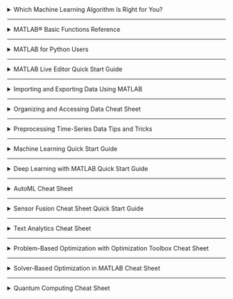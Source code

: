 <details>
  <summary>Which Machine Learning Algorithm Is Right for You?</summary><br>

<table>
  <thead>
    <tr>
      <th>Algorithm</th>
      <th>Dataset Size</th>
      <th>Training Speed</th>
      <th>Interpretability</th>
      <th>Tuning</th>
      <th>Comments</th>
    </tr>
  </thead>
  <tbody>
    <tr>
      <td>Linear Models</td>
      <td>Small</td>
      <td>Very Fast</td>
      <td>Easy</td>
      <td>Minimal</td>
      <td>Widely used basic algorithm. Linear SVM handles high-dimensional data well.</td>
    </tr>
    <tr>
      <td>Decision Trees</td>
      <td>Small</td>
      <td>Very Fast</td>
      <td>Easy</td>
      <td>Some</td>
      <td>Good generalist algorithm, but check for overfitting.</td>
    </tr>
    <tr>
      <td>(Nonlinear) Support Vector Machine</td>
      <td>Medium-sized</td>
      <td>Moderately Slow</td>
      <td>Difficult</td>
      <td>Some</td>
      <td>Good accuracy.</td>
    </tr>
    <tr>
      <td>Nearest Neighbor</td>
      <td>Medium-sized</td>
      <td>Moderately Fast</td>
      <td>Moderately Easy</td>
      <td>Minimal</td>
      <td>Lower accuracy, but easy to use and interpret.</td>
    </tr>
    <tr>
      <td>Naïve Bayes</td>
      <td>Medium-sized</td>
      <td>Very Fast</td>
      <td>Moderately Easy</td>
      <td>Some</td>
      <td>Widely used for text analytics (e.g., spam filtering); kernel Bayes will run slower.</td>
    </tr>
    <tr>
      <td>Ensembles</td>
      <td>Large</td>
      <td>Moderately Fast</td>
      <td>Difficult</td>
      <td>Some</td>
      <td>Higher accuracy with a tradeoff of lower interpretability.</td>
    </tr>
    <tr>
      <td>Neural Network (Shallow)</td>
      <td>Medium-sized</td>
      <td>Moderately Fast</td>
      <td>Moderately Easy</td>
      <td>Some</td>
      <td>Still used for signal classification, compression, and forecasting.</td>
    </tr>
    <tr>
      <td>Deep Nets</td>
      <td>Large</td>
      <td>Very Slow</td>
      <td>Difficult</td>
      <td>A Lot</td>
      <td>A standard algorithm for image, video, signals, and text.</td>
    </tr>
  </tbody>
</table>
</details>

---

<details>
    <summary>MATLAB® Basic Functions Reference</summary><br>
<details>
  <summary>MATLAB Environment</summary><br>
  <table border="1" cellpadding="5" cellspacing="0">
    <thead>
      <tr>
        <th>Command</th>
        <th>Description</th>
      </tr>
    </thead>
    <tbody>
      <tr>
        <td>clc</td>
        <td>Clear command window</td>
      </tr>
      <tr>
        <td>help fun</td>
        <td>Display in-line help for a function</td>
      </tr>
      <tr>
        <td>doc fun</td>
        <td>Open documentation for a function</td>
      </tr>
      <tr>
        <td>load("filename","vars")</td>
        <td>Load variables from a .mat file</td>
      </tr>
      <tr>
        <td>uiimport("filename")</td>
        <td>Open interactive import tool</td>
      </tr>
      <tr>
        <td>save("filename","vars")</td>
        <td>Save variables to file</td>
      </tr>
      <tr>
        <td>clear item</td>
        <td>Remove items from workspace</td>
      </tr>
      <tr>
        <td>examplescript</td>
        <td>Run the script file named "examplescript"</td>
      </tr>
      <tr>
        <td>format style</td>
        <td>Set output display format</td>
      </tr>
      <tr>
        <td>ver</td>
        <td>Get list of installed toolboxes</td>
      </tr>
      <tr>
        <td>tic, toc</td>
        <td>Start and stop timer</td>
      </tr>
      <tr>
        <td>Ctrl+C</td>
        <td>Abort the current calculation</td>
      </tr>
    </tbody>
  </table>
</details>

---

<details>
  <summary>Operators and Special Characters</summary><br>
  <table border="1" cellpadding="5" cellspacing="0">
    <thead>
      <tr>
        <th>Operator/Symbol</th>
        <th>Description</th>
      </tr>
    </thead>
    <tbody>
      <tr>
        <td>+, -, *, /</td>
        <td>Matrix math operations</td>
      </tr>
      <tr>
        <td>.*, ./</td>
        <td>Array multiplication and division (element-wise)</td>
      </tr>
      <tr>
        <td>^, .^</td>
        <td>Matrix and array power</td>
      </tr>
      <tr>
        <td>\</td>
        <td>Left division or linear optimization</td>
      </tr>
      <tr>
        <td>.' , '</td>
        <td>Normal and complex conjugate transpose</td>
      </tr>
      <tr>
        <td>==, ~=, &lt;, &gt;, &lt;=, &gt;=</td>
        <td>Relational operators</td>
      </tr>
      <tr>
        <td>&& , || , ~ , xor</td>
        <td>Logical operations (AND, OR, NOT, XOR)</td>
      </tr>
      <tr>
        <td>;</td>
        <td>Suppress output display</td>
      </tr>
      <tr>
        <td>...</td>
        <td>Connect lines (with break)</td>
      </tr>
      <tr>
        <td>%</td>
        <td>Description or comment</td>
      </tr>
      <tr>
        <td>'Hello'</td>
        <td>Definition of a character vector</td>
      </tr>
      <tr>
        <td>"This is a string"</td>
        <td>Definition of a string</td>
      </tr>
      <tr>
        <td>str1 + str2</td>
        <td>Append strings</td>
      </tr>
    </tbody>
  </table>
</details>

---

<details>
  <summary>Defining and Changing Array Variables</summary><br>
  <table border="1" cellpadding="5" cellspacing="0">
    <thead>
      <tr>
        <th>Command/Expression</th>
        <th>Description</th>
      </tr>
    </thead>
    <tbody>
      <tr>
        <td>a = 5</td>
        <td>Define variable a with value 5</td>
      </tr>
      <tr>
        <td>A = [1 2 3; 4 5 6]</td>
        <td>Define A as a 2x3 matrix (rows separated by ";")</td>
      </tr>
      <tr>
        <td>[A, B]</td>
        <td>Concatenate arrays horizontally</td>
      </tr>
      <tr>
        <td>[A; B]</td>
        <td>Concatenate arrays vertically</td>
      </tr>
      <tr>
        <td>x(4) = 7</td>
        <td>Change the 4th element of x to 7</td>
      </tr>
      <tr>
        <td>A(1,3) = 5</td>
        <td>Change A(1,3) to 5</td>
      </tr>
      <tr>
        <td>x(5:10)</td>
        <td>Get the 5th to 10th elements of x</td>
      </tr>
      <tr>
        <td>x(1:2:end)</td>
        <td>Get every 2nd element of x (from 1st to last)</td>
      </tr>
      <tr>
        <td>x(x &gt; 6)</td>
        <td>List elements greater than 6</td>
      </tr>
      <tr>
        <td>x(x == 10) = 1</td>
        <td>Change elements using a condition</td>
      </tr>
      <tr>
        <td>A(4,:)</td>
        <td>Get the 4th row of A</td>
      </tr>
      <tr>
        <td>A(:,3)</td>
        <td>Get the 3rd column of A</td>
      </tr>
    </tbody>
  </table>
</details>

---

<details>
  <summary>Special Variables and Constants</summary><br>
  <table border="1" cellpadding="5" cellspacing="0">
    <thead>
      <tr>
        <th>Variable/Constant</th>
        <th>Description</th>
      </tr>
    </thead>
    <tbody>
      <tr>
        <td>ans</td>
        <td>Most recent answer</td>
      </tr>
      <tr>
        <td>pi</td>
        <td>π = 3.141592654…</td>
      </tr>
      <tr>
        <td>i, j, 1i, 1j</td>
        <td>Imaginary unit</td>
      </tr>
      <tr>
        <td>NaN, nan</td>
        <td>Not a number (e.g., division by zero)</td>
      </tr>
      <tr>
        <td>Inf, inf</td>
        <td>Infinity</td>
      </tr>
      <tr>
        <td>eps</td>
        <td>Floating-point relative accuracy</td>
      </tr>
    </tbody>
  </table>
</details>

---

<details>
  <summary>Complex Numbers</summary><br>
  <table border="1" cellpadding="5" cellspacing="0">
    <thead>
      <tr>
        <th>Command</th>
        <th>Description</th>
      </tr>
    </thead>
    <tbody>
      <tr>
        <td>i, j, 1i, 1j</td>
        <td>Imaginary unit</td>
      </tr>
      <tr>
        <td>real(z)</td>
        <td>Real part of a complex number</td>
      </tr>
      <tr>
        <td>imag(z)</td>
        <td>Imaginary part of a complex number</td>
      </tr>
      <tr>
        <td>angle(z)</td>
        <td>Phase angle in radians</td>
      </tr>
      <tr>
        <td>conj(z)</td>
        <td>Element-wise complex conjugate</td>
      </tr>
      <tr>
        <td>isreal(z)</td>
        <td>Determine whether an array is real</td>
      </tr>
    </tbody>
  </table>
</details>

---

<details>
  <summary>Elementary Functions</summary><br>
  <table>
    <tr>
      <th>Function</th>
      <th>Description</th>
    </tr>
    <tr>
      <td><code>sin(x), asin</code></td>
      <td>Sine and inverse (argument in radians)</td>
    </tr>
    <tr>
      <td><code>sind(x), asind</code></td>
      <td>Sine and inverse (argument in degrees)</td>
    </tr>
    <tr>
      <td><code>sinh(x), asinh</code></td>
      <td>Hyperbolic sine and inverse (argument in radians)</td>
    </tr>
    <tr>
      <td><code>cos, tan, csc, sec, cot</code></td>
      <td>Other trigonometric functions</td>
    </tr>
    <tr>
      <td><code>abs(x)</code></td>
      <td>Absolute value of x, complex magnitude</td>
    </tr>
    <tr>
      <td><code>exp(x)</code></td>
      <td>Exponential of x</td>
    </tr>
    <tr>
      <td><code>sqrt(x), nthroot(x, n)</code></td>
      <td>Square root, real nth root of real numbers</td>
    </tr>
    <tr>
      <td><code>log(x)</code></td>
      <td>Natural logarithm of x</td>
    </tr>
    <tr>
      <td><code>log2(x), log10</code></td>
      <td>Logarithm with base 2 and 10, respectively</td>
    </tr>
    <tr>
      <td><code>factorial(n)</code></td>
      <td>Factorial of n</td>
    </tr>
    <tr>
      <td><code>sign(x)</code></td>
      <td>Sign of x</td>
    </tr>
    <tr>
      <td><code>mod(x, d)</code></td>
      <td>Remainder after division (modulo)</td>
    </tr>
    <tr>
      <td><code>ceil(x), fix, floor</code></td>
      <td>Round toward +inf, 0, -inf</td>
    </tr>
    <tr>
      <td><code>round(x)</code></td>
      <td>Round to nearest decimal or integer</td>
    </tr>
  </table>
</details>

---

<details>
  <summary>Tables</summary><br>
  <table>
    <tr>
      <th>Function</th>
      <th>Description</th>
    </tr>
    <tr>
      <td><code>table(var1, ..., varN)</code></td>
      <td>Create table from data in variables <code>var1, ..., varN</code></td>
    </tr>
    <tr>
      <td><code>readtable("file")</code></td>
      <td>Create table from file</td>
    </tr>
    <tr>
      <td><code>array2table(A)</code></td>
      <td>Convert numeric array to table</td>
    </tr>
    <tr>
      <td><code>T.var</code></td>
      <td>Extract data from variable <code>var</code></td>
    </tr>
    <tr>
      <td><code>T(rows, columns), T(rows, ["col1", "coln"])</code></td>
      <td>Create a new table with specified rows and columns from <code>T</code></td>
    </tr>
    <tr>
      <td><code>T.varname = data</code></td>
      <td>Assign data to (new) column in <code>T</code></td>
    </tr>
    <tr>
      <td><code>T.Properties</code></td>
      <td>Access properties of <code>T</code></td>
    </tr>
    <tr>
      <td><code>categorical(A)</code></td>
      <td>Create a categorical array</td>
    </tr>
    <tr>
      <td><code>summary(T), groupsummary</code></td>
      <td>Print summary of table</td>
    </tr>
    <tr>
      <td><code>join(T1, T2)</code></td>
      <td>Join tables with common variables</td>
    </tr>
  </table>
</details>

---

<details>
  <summary>Plotting</summary><br>
  <table>
    <tr>
      <th>Function</th>
      <th>Description</th>
    </tr>
    <tr>
      <td><code>plot(x, y, LineSpec)</code></td>
      <td>Plot y vs. x (LineSpec is optional). LineSpec is a combination of linestyle, marker, and color as a string. Example: "-r" = red solid line without markers</td>
    </tr>
    <tr>
      <td><code>title("Title")</code></td>
      <td>Add plot title</td>
    </tr>
    <tr>
      <td><code>legend("1st", "2nd")</code></td>
      <td>Add legend to axes</td>
    </tr>
    <tr>
      <td><code>x/y/zlabel("label")</code></td>
      <td>Add x/y/z axis label</td>
    </tr>
    <tr>
      <td><code>x/y/zticks(ticksvec)</code></td>
      <td>Get or set x/y/z axis ticks</td>
    </tr>
    <tr>
      <td><code>x/y/zticklabels(labels)</code></td>
      <td>Get or set x/y/z axis tick labels</td>
    </tr>
    <tr>
      <td><code>x/y/ztickangle(angle)</code></td>
      <td>Rotate x/y/z axis tick labels</td>
    </tr>
    <tr>
      <td><code>x/y/zlim</code></td>
      <td>Get or set x/y/z axis range</td>
    </tr>
    <tr>
      <td><code>axis(lim), axis style</code></td>
      <td>Set axis limits and style</td>
    </tr>
    <tr>
      <td><code>text(x, y, "txt")</code></td>
      <td>Add text</td>
    </tr>
    <tr>
      <td><code>grid on/off</code></td>
      <td>Show axis grid</td>
    </tr>
    <tr>
      <td><code>hold on/off</code></td>
      <td>Retain the current plot when adding new plots</td>
    </tr>
    <tr>
      <td><code>subplot(m, n, p), tiledlayout(m, n)</code></td>
      <td>Create axes in tiled positions</td>
    </tr>
    <tr>
      <td><code>yyaxis left/right</code></td>
      <td>Create second y-axis</td>
    </tr>
    <tr>
      <td><code>figure</code></td>
      <td>Create figure window</td>
    </tr>
    <tr>
      <td><code>gcf, gca</code></td>
      <td>Get current figure, get current axis</td>
    </tr>
    <tr>
      <td><code>clf</code></td>
      <td>Clear current figure</td>
    </tr>
    <tr>
      <td><code>close all</code></td>
      <td>Close open figures</td>
    </tr>
  </table>
</details>

---

<details>
  <summary>Tasks (Live Editor)</summary><br>
  <table>
    <tr>
      <th>Task</th>
      <th>Description</th>
    </tr>
    <tr>
      <td><code>Clean Missing Data</code></td>
      <td>Interactively clean missing data in your dataset</td>
    </tr>
    <tr>
      <td><code>Clean Outlier</code></td>
      <td>Interactively identify and clean outliers in your data</td>
    </tr>
    <tr>
      <td><code>Find Change Points</code></td>
      <td>Identify points in the data where a change occurs</td>
    </tr>
    <tr>
      <td><code>Find Local Extrema</code></td>
      <td>Find local minima and maxima in your data</td>
    </tr>
    <tr>
      <td><code>Remove Trends</code></td>
      <td>Interactively remove trends from the data</td>
    </tr>
    <tr>
      <td><code>Smooth Data</code></td>
      <td>Apply smoothing techniques to the data</td>
    </tr>
  </table>
</details>

---

<details>
  <summary>Programming Methods</summary><br>
  <table>
    <tr>
      <th>Topic</th>
      <th>Description</th>
    </tr>
    <tr>
      <td><code>Functions</code></td>
      <td>
        <pre>
% Save your function in a function file or at the end
% of a script file. Function files must have the
% same name as the 1st function
function cavg = cumavg(x) %multiple args. possible
  cavg = cumsum(vec)./(1:length(vec));
end
        </pre>
      </td>
    </tr>
    <tr>
      <td><code>Anonymous Functions</code></td>
      <td>
        <pre>
% Defined via function handles
fun = @(x) cos(x.^2)./abs(3*x);
        </pre>
      </td>
    </tr>
  </table>
</details>

---

<details>
  <summary>Control Structures</summary><br>
  <table>
    <tr>
      <th>Control Structure</th>
      <th>Description</th>
    </tr>
    <tr>
      <td><code>if, elseif</code></td>
      <td>
        <pre>
if n < 10
  disp("n smaller than 10")
elseif n <= 20
  disp("n between 10 and 20")
else
  disp("n larger than 20")
end
        </pre>
      </td>
    </tr>
    <tr>
      <td><code>Switch Case</code></td>
      <td>
        <pre>
n = input("Enter an integer: ");
switch n
  case -1
    disp("negative one")
  case {0,1,2,3} % check four cases together
    disp("integer between 0 and 3")
  otherwise
    disp("integer value outside interval [-1,3]")
end
        </pre>
      </td>
    </tr>
    <tr>
      <td><code>For-Loop</code></td>
      <td>
        <pre>
% loop a specific number of times, and keep
% track of each iteration with an incrementing
% index variable
for i = 1:3
  disp("cool");
end
        </pre>
      </td>
    </tr>
    <tr>
      <td><code>While-Loop</code></td>
      <td>
        <pre>
% loops as long as a condition remains true
n = 1;
nFactorial = 1;
while nFactorial < 1e100
  n = n + 1;
  nFactorial = nFactorial * n;
end
        </pre>
      </td>
    </tr>
    <tr>
      <td><code>break</code></td>
      <td>Terminate execution of for- or while-loop</td>
    </tr>
    <tr>
      <td><code>continue</code></td>
      <td>Pass control to the next iteration of a loop</td>
    </tr>
    <tr>
      <td><code>try, catch</code></td>
      <td>Execute statements and catch errors</td>
    </tr>
  </table>
</details>

---

<details>
  <summary>Integration and Differentiation</summary><br>
  <table>
    <tr>
      <th>Function</th>
      <th>Description</th>
    </tr>
    <tr>
      <td><code>integral(f, a, b)</code></td>
      <td>Numerical integration (analogous functions for 2D and 3D)</td>
    </tr>
    <tr>
      <td><code>trapz(x, y)</code></td>
      <td>Trapezoidal numerical integration</td>
    </tr>
    <tr>
      <td><code>diff(X)</code></td>
      <td>Differences and approximate derivatives</td>
    </tr>
    <tr>
      <td><code>gradient(X)</code></td>
      <td>Numerical gradient</td>
    </tr>
    <tr>
      <td><code>curl(X, Y, Z, U, V, W)</code></td>
      <td>Curl and angular velocity</td>
    </tr>
    <tr>
      <td><code>divergence(X, ..., W)</code></td>
      <td>Compute divergence of vector field</td>
    </tr>
    <tr>
      <td><code>ode45(ode, tspan, y0)</code></td>
      <td>Solve system of nonstiff ODEs</td>
    </tr>
    <tr>
      <td><code>ode15s(ode, tspan, y0)</code></td>
      <td>Solve system of stiff ODEs</td>
    </tr>
    <tr>
      <td><code>deval(sol, x)</code></td>
      <td>Evaluate solution of differential equation</td>
    </tr>
    <tr>
      <td><code>pdepe(m, pde, ic, ..., bc, xm, ts)</code></td>
      <td>Solve 1D partial differential equation</td>
    </tr>
    <tr>
      <td><code>pdeval(m, xmesh, ..., usol, xq)</code></td>
      <td>Interpolate numeric PDE solution</td>
    </tr>
  </table>
</details>

---

<details>
  <summary>Matrices and Arrays</summary><br>
  <table>
    <tr>
      <th>Function</th>
      <th>Description</th>
    </tr>
    <tr>
      <td><code>length(A)</code></td>
      <td>Length of largest array dimension</td>
    </tr>
    <tr>
      <td><code>size(A)</code></td>
      <td>Array dimensions</td>
    </tr>
    <tr>
      <td><code>numel(A)</code></td>
      <td>Number of elements in array</td>
    </tr>
    <tr>
      <td><code>sort(A)</code></td>
      <td>Sort array elements</td>
    </tr>
    <tr>
      <td><code>sortrows(A)</code></td>
      <td>Sort rows of array or table</td>
    </tr>
    <tr>
      <td><code>flip(A)</code></td>
      <td>Flip order of elements in array</td>
    </tr>
    <tr>
      <td><code>squeeze(A)</code></td>
      <td>Remove dimensions of length 1</td>
    </tr>
    <tr>
      <td><code>reshape(A, sz)</code></td>
      <td>Reshape array</td>
    </tr>
    <tr>
      <td><code>repmat(A, n)</code></td>
      <td>Repeat copies of array</td>
    </tr>
    <tr>
      <td><code>any(A), all</code></td>
      <td>Check if any/all elements are nonzero</td>
    </tr>
    <tr>
      <td><code>nnz(A)</code></td>
      <td>Number of nonzero array elements</td>
    </tr>
    <tr>
      <td><code>find(A)</code></td>
      <td>Indices and values of nonzero elements</td>
    </tr>
  </table>
</details>

---

<details>
  <summary>Descriptive Statistics</summary><br>
  <table>
    <tr>
      <th>Function</th>
      <th>Description</th>
    </tr>
    <tr>
      <td><code>sum(A), prod</code></td>
      <td>Sum or product (along columns)</td>
    </tr>
    <tr>
      <td><code>max(A), min, bounds</code></td>
      <td>Largest and smallest element</td>
    </tr>
    <tr>
      <td><code>mean(A), median, mode</code></td>
      <td>Statistical operations</td>
    </tr>
    <tr>
      <td><code>std(A), var</code></td>
      <td>Standard deviation and variance</td>
    </tr>
    <tr>
      <td><code>movsum(A, n), movprod, movmax, movmin, movmean, movmedian, movstd, movvar</code></td>
      <td>Moving statistical functions (n = length of moving window)</td>
    </tr>
    <tr>
      <td><code>cumsum(A), cumprod, cummax, cummin</code></td>
      <td>Cumulative statistical functions</td>
    </tr>
    <tr>
      <td><code>smoothdata(A)</code></td>
      <td>Smooth noisy data</td>
    </tr>
    <tr>
      <td><code>histcounts(X)</code></td>
      <td>Calculate histogram bin counts</td>
    </tr>
    <tr>
      <td><code>corrcoef(A), cov</code></td>
      <td>Correlation coefficients, covariance</td>
    </tr>
    <tr>
      <td><code>xcorr(x, y), xcov</code></td>
      <td>Cross-correlation, cross-covariance</td>
    </tr>
    <tr>
      <td><code>normalize(A)</code></td>
      <td>Normalize data</td>
    </tr>
    <tr>
      <td><code>detrend(x)</code></td>
      <td>Remove polynomial trend</td>
    </tr>
    <tr>
      <td><code>isoutlier(A)</code></td>
      <td>Find outliers in data</td>
    </tr>
  </table>
</details>

---

<details>
  <summary>Linear Algebra</summary><br>
  <table>
    <tr>
      <th>Function</th>
      <th>Description</th>
    </tr>
    <tr>
      <td><code>rank(A)</code></td>
      <td>Rank of matrix</td>
    </tr>
    <tr>
      <td><code>trace(A)</code></td>
      <td>Sum of diagonal elements of matrix</td>
    </tr>
    <tr>
      <td><code>det(A)</code></td>
      <td>Determinant of matrix</td>
    </tr>
    <tr>
      <td><code>poly(A)</code></td>
      <td>Characteristic polynomial of matrix</td>
    </tr>
    <tr>
      <td><code>eig(A), eigs</code></td>
      <td>Eigenvalues and vectors of matrix (subset)</td>
    </tr>
    <tr>
      <td><code>inv(A), pinv</code></td>
      <td>Inverse and pseudo inverse of matrix</td>
    </tr>
    <tr>
      <td><code>norm(x)</code></td>
      <td>Norm of vector or matrix</td>
    </tr>
    <tr>
      <td><code>expm(A), logm</code></td>
      <td>Matrix exponential and logarithm</td>
    </tr>
    <tr>
      <td><code>cross(A, B)</code></td>
      <td>Cross product</td>
    </tr>
    <tr>
      <td><code>dot(A, B)</code></td>
      <td>Dot product</td>
    </tr>
    <tr>
      <td><code>kron(A, B)</code></td>
      <td>Kronecker tensor product</td>
    </tr>
    <tr>
      <td><code>null(A)</code></td>
      <td>Null space of matrix</td>
    </tr>
    <tr>
      <td><code>orth(A)</code></td>
      <td>Orthonormal basis for matrix range</td>
    </tr>
    <tr>
      <td><code>tril(A), triu</code></td>
      <td>Lower and upper triangular part of matrix</td>
    </tr>
    <tr>
      <td><code>linsolve(A, B)</code></td>
      <td>Solve linear system of the form AX = B</td>
    </tr>
    <tr>
      <td><code>lsqminnorm(A, B)</code></td>
      <td>Least-squares solution to linear equation</td>
    </tr>
    <tr>
      <td><code>qr(A), lu, chol</code></td>
      <td>Matrix decompositions</td>
    </tr>
    <tr>
      <td><code>svd(A)</code></td>
      <td>Singular value decomposition</td>
    </tr>
    <tr>
      <td><code>gsvd(A, B)</code></td>
      <td>Generalized SVD</td>
    </tr>
    <tr>
      <td><code>rref(A)</code></td>
      <td>Reduced row echelon form of matrix</td>
    </tr>
  </table>
</details>

---

<details>
  <summary>Symbolic Math</summary><br>
  <table>
    <tr>
      <th>Function</th>
      <th>Description</th>
    </tr>
    <tr>
      <td><code>sym x, syms x y z</code></td>
      <td>Declare symbolic variables</td>
    </tr>
    <tr>
      <td><code>eqn = y == 2*a + b</code></td>
      <td>Define a symbolic equation</td>
    </tr>
    <tr>
      <td><code>solve(eqns, vars)</code></td>
      <td>Solve symbolic expression for variable</td>
    </tr>
    <tr>
      <td><code>subs(expr, var, val)</code></td>
      <td>Substitute variable in expression</td>
    </tr>
    <tr>
      <td><code>expand(expr)</code></td>
      <td>Expand symbolic expression</td>
    </tr>
    <tr>
      <td><code>factor(expr)</code></td>
      <td>Factorize symbolic expression</td>
    </tr>
    <tr>
      <td><code>simplify(expr)</code></td>
      <td>Simplify symbolic expression</td>
    </tr>
    <tr>
      <td><code>assume(var, assumption)</code></td>
      <td>Make assumption for variable</td>
    </tr>
    <tr>
      <td><code>assumptions(z)</code></td>
      <td>Show assumptions for symbolic object</td>
    </tr>
    <tr>
      <td><code>fplot(expr), fcontour, fsurf, fmesh, fimplicit</code></td>
      <td>Plotting functions for symbolic expressions</td>
    </tr>
    <tr>
      <td><code>diff(expr, var, n)</code></td>
      <td>Differentiate symbolic expression</td>
    </tr>
    <tr>
      <td><code>dsolve(deqn, cond)</code></td>
      <td>Solve differential equation symbolically</td>
    </tr>
    <tr>
      <td><code>int(expr, var, [a, b])</code></td>
      <td>Integrate symbolic expression</td>
    </tr>
    <tr>
      <td><code>taylor(fun, var, z0)</code></td>
      <td>Taylor expansion of function</td>
    </tr>
  </table>
</details>

</details>

---

<details>
  <summary>MATLAB for Python Users</summary><br>
<details>
  <summary>General Behavior</summary><br>
  <table>
    <tr>
      <th>Python Syntax</th>
      <th>MATLAB Syntax</th>
      <th>Purpose</th>
    </tr>
    <tr>
      <td><code>#</code></td>
      <td><code>%</code></td>
      <td>Comment</td>
    </tr>
    <tr>
      <td><code>print</code></td>
      <td><code>disp</code></td>
      <td>Print output</td>
    </tr>
    <tr>
      <td><code>/ ...</code></td>
      <td><code>... </code></td>
      <td>Continue to next line</td>
    </tr>
    <tr>
      <td><code>x = 1+...2;</code></td>
      <td><code>x = 1+2;</code></td>
      <td>Mathematical operators</td>
    </tr>
    <tr>
      <td><code>os !</code></td>
      <td><code>!</code></td>
      <td>Operating system command</td>
    </tr>
    <tr>
      <td><code>+ - * /</code></td>
      <td><code>+ - * /</code></td>
      <td>Mathematical operators</td>
    </tr>
    <tr>
      <td><code>**</code></td>
      <td><code>^</code></td>
      <td>Exponent</td>
    </tr>
    <tr>
      <td><code>* / **</code></td>
      <td><code>.* ./ .^</code></td>
      <td>Element-wise operators</td>
    </tr>
    <tr>
      <td><code>not, and, or</code></td>
      <td><code>~ & |</code></td>
      <td>Logical operators</td>
    </tr>
    <tr>
      <td><code>del</code></td>
      <td><code>clear</code></td>
      <td>Clear variable from memory</td>
    </tr>
    <tr>
      <td><code>os.clear()</code></td>
      <td><code>clear x y</code></td>
      <td>Clear specific variables</td>
    </tr>
    <tr>
      <td><code>clear()</code></td>
      <td><code>clear clc</code></td>
      <td>Clear command window</td>
    </tr>
  </table>
</details>

  ---

<details>
  <summary>Referencing</summary><br>
  <table>
    <tr>
      <th>MATLAB Syntax</th>
      <th>Purpose</th>
      <th>Example</th>
    </tr>
    <tr>
      <td><code>( )</code></td>
      <td>Index (copy-on-write)</td>
      <td><code>x(1,1)</code></td>
    </tr>
    <tr>
      <td><code>[ ]</code></td>
      <td>Create array</td>
      <td><code>x = [1 2 3]</code></td>
    </tr>
    <tr>
      <td><code>[ ; ]</code></td>
      <td>Join arrays</td>
      <td><code>z = [x ; y]</code></td>
    </tr>
    <tr>
      <td><code>{ }</code></td>
      <td>Create cell arrays</td>
      <td><code>x = {42; "hello world"}</code></td>
    </tr>
    <tr>
      <td><code>x{1,1}</code></td>
      <td>Extract contents from a container</td>
      <td><code>x{1,1}</code></td>
    </tr>
    <tr>
      <td><code>.</code></td>
      <td>Access class property or method</td>
      <td><code>obj.Data</code></td>
    </tr>
    <tr>
      <td><code>t.FieldName</code></td>
      <td>Reference table or struct field</td>
      <td><code>t.FieldName</code></td>
    </tr>
  </table>
  <p><strong>Notes:</strong></p>
  <ul>
    <li>Beginning element has an index of 1.</li>
    <li>Indexing is left and right inclusive.</li>
    <li>Indexing options include N-D indexing (row, col), linear indexing (element number), and logical indexing (conditional statement).</li>
  </ul>
</details>

---

<details>
  <summary>Functions</summary><br>
  <table>
    <tr>
      <th>MATLAB Syntax</th>
      <th>Purpose</th>
      <th>Example</th>
    </tr>
    <tr>
      <td><code>function z = foo(x,y)</code></td>
      <td>Create function with input arguments</td>
      <td><code>function z = foo(x,y) ... end</code></td>
    </tr>
    <tr>
      <td><code>function [a,b] = foo(x,y)</code></td>
      <td>Create function with multiple outputs</td>
      <td><code>function [a,b] = foo(x,y) ... end</code></td>
    </tr>
    <tr>
      <td><code>y = foo(x,y,"Name",Value)</code></td>
      <td>Call function with input arguments and name-value pairs</td>
      <td><code>y = foo(x,y,"Name",Value)</code></td>
    </tr>
  </table>
</details>

  ---

  <details>
  <summary>Data Types</summary><br>
  <table>
    <tr>
      <th>Python</th>
      <th>MATLAB</th>
    </tr>
    <tr>
      <td><code>float</code></td>
      <td><code>double, single</code></td>
    </tr>
    <tr>
      <td><code>complex</code></td>
      <td><code>complex single, complex double</code></td>
    </tr>
    <tr>
      <td><code>int</code></td>
      <td><code>(u)int8, (u)int16, (u)int32, (u)int64</code></td>
    </tr>
    <tr>
      <td><code>float(nan)</code></td>
      <td><code>NaN</code></td>
    </tr>
    <tr>
      <td><code>float(inf)</code></td>
      <td><code>inf</code></td>
    </tr>
    <tr>
      <td><code>str</code></td>
      <td><code>str, char</code></td>
    </tr>
    <tr>
      <td><code>bool</code></td>
      <td><code>logical</code></td>
    </tr>
    <tr>
      <td><code>dict</code></td>
      <td><code>struct</code></td>
    </tr>
    <tr>
      <td><code>list, tuple</code></td>
      <td><code>cell</code></td>
    </tr>
    <tr>
      <td><code>pandas.dataframe</code></td>
      <td><code>table</code></td>
    </tr>
  </table>
  <p><strong>Notes:</strong></p>
  <ul>
    <li>MATLAB defaults to store all numeric values as double-precision floating-point numbers.</li>
    <li>Python stores some numbers as integers and others as floating-point numbers.</li>
    <li>In MATLAB, for <code>x=4</code> and <code>y=4.0</code>, <code>x</code> is always equal to <code>y</code>.</li>
  </ul>
</details>

---

<details>
  <summary>Control Flow</summary><br>
  <table>
    <tr>
      <th>Statement</th>
      <th>Example</th>
    </tr>
    <tr>
      <td><code>for</code></td>
      <td><code>for i = 1:10 ... end</code></td>
    </tr>
    <tr>
      <td><code>if</code></td>
      <td><code>if x<3 ... elseif x == 2 ... else ... end</code></td>
    </tr>
    <tr>
      <td><code>while</code></td>
      <td><code>while x<3 ... end</code></td>
    </tr>
    <tr>
      <td><code>switch-case</code></td>
      <td><code>switch _ arg ... case _ arg ... end</code></td>
    </tr>
    <tr>
      <td><code>try-catch</code></td>
      <td><code>try ... catch ... end</code></td>
    </tr>
  </table>
</details>

---

<details>
  <summary>Objects</summary><br>
  <table>
    <tr>
      <th>Action</th>
      <th>MATLAB Code</th>
    </tr>
    <tr>
      <td>Define a class</td>
      <td><code>classdef MyClass<br>properties<br>MyProp<br>end<br>methods<br>function obj = MyClass(val)<br>end<br>function y = MyMethod(obj,x)<br>end<br>end<br>end</code></td>
    </tr>
    <tr>
      <td>Save the class definition</td>
      <td><code>MyClass.m</code></td>
    </tr>
    <tr>
      <td>Create an object of the class</td>
      <td><code>a = MyClass</code></td>
    </tr>
    <tr>
      <td>Access the properties</td>
      <td><code>a.MyProp</code></td>
    </tr>
    <tr>
      <td>Call methods to perform operations</td>
      <td><code>b = MyMethod(a,val)</code></td>
    </tr>
    <tr>
      <td>Create a handle class for pass-by-reference</td>
      <td><code>classdef myclass &lt; handle<br>...</code></td>
    </tr>
  </table>
</details>

</details>

---

<details>
  <summary>MATLAB Live Editor Quick Start Guide</summary><br>

<details>
  <summary>Introduction</summary><br> 
  <p>MATLAB Live Editor allows you to combine code, output, and formatted text in one interactive environment. Live Scripts provide an interactive way to write and test code while incorporating explanations, visualizations, and outputs.</p>
  
  <h4>Features:</h4>
  <ul>
    <li><strong>Code Execution:</strong> Execute sections or all code to see outputs.</li>
    <li><strong>Text Formatting:</strong> Insert rich text such as titles, lists, and LaTeX equations.</li>
    <li><strong>Interactive Visualizations:</strong> Plot graphs directly within the editor.</li>
    <li><strong>Exporting:</strong> Save or export the live script as HTML, PDF, or LaTeX for sharing.</li>
    <li><strong>Interactive Widgets:</strong> Include controls like sliders and buttons for dynamic input.</li>
  </ul>
  
  <h4>Basic Steps:</h4>
  <ol>
    <li>Create a Live Script by going to <em>File > New > Live Script</em>.</li>
    <li>Write code, insert text, and visualize data.</li>
    <li>Run sections or the whole script to see results immediately.</li>
    <li>Save or export the document as needed.</li>
  </ol>
</details>

<details>
  <summary>Markdown for Formatting</summary><br>
  <table>
    <tr>
      <th>Feature</th>
      <th>Markdown</th>
    </tr>
    <tr>
      <td><strong>Title</strong></td>
      <td><code>#</code></td>
    </tr>
    <tr>
      <td><strong>Heading</strong></td>
      <td><code>##</code></td>
    </tr>
    <tr>
      <td><strong>Section break</strong></td>
      <td><code>%%</code></td>
    </tr>
    <tr>
      <td><strong>Bulleted list</strong></td>
      <td><code>*</code></td>
    </tr>
    <tr>
      <td><strong>Numbered list</strong></td>
      <td><code>1.</code></td>
    </tr>
    <tr>
      <td><strong>Hyperlink</strong></td>
      <td><code>&lt; &gt;</code></td>
    </tr>
    <tr>
      <td><strong>Insert LaTeX equation</strong></td>
      <td><code>$$</code></td>
    </tr>
    <tr>
      <td><strong>Monospaced text</strong></td>
      <td><code>!!</code></td>
    </tr>
    <tr>
      <td><strong>Code example</strong></td>
      <td><code>```</code></td>
    </tr>
    <tr>
      <td><strong>Text formatting</strong></td>
      <td><code>*italic*</code>, <code>**bold**</code>, <code>_italic_</code>, <code>__bold__</code>, <code>_*italic bold*__</code>, <code>*__bold italic__*</code></td>
    </tr>
  </table>
</details>

<details>
  <summary>Shortcuts for Coding</summary><br>
  <table>
    <tr>
      <th>Feature</th>
      <th>Windows</th>
      <th>Mac</th>
    </tr>
    <tr>
      <td><strong>Toggle code and text</strong></td>
      <td><code>Alt+Enter</code></td>
      <td><code>~</code></td>
    </tr>
    <tr>
      <td><strong>Insert section break</strong></td>
      <td><code>Ctrl+Alt+Enter</code></td>
      <td><code>⌘</code></td>
    </tr>
    <tr>
      <td><strong>Run section</strong></td>
      <td><code>Ctrl+Enter</code></td>
      <td><code>⌘</code></td>
    </tr>
    <tr>
      <td><strong>Run and advance</strong></td>
      <td><code>Ctrl+Shift+Enter</code></td>
      <td><code>⇧⌘</code></td>
    </tr>
    <tr>
      <td><strong>Run all</strong></td>
      <td><code>F5</code></td>
      <td><code>⇧⌘R</code></td>
    </tr>
    <tr>
      <td><strong>Run next line</strong></td>
      <td><code>F10</code></td>
      <td><code>F10</code></td>
    </tr>
    <tr>
      <td><strong>Comment</strong></td>
      <td><code>Ctrl+R</code></td>
      <td><code>⌘/</code></td>
    </tr>
    <tr>
      <td><strong>Uncomment</strong></td>
      <td><code>Ctrl+T</code></td>
      <td><code>⌘T</code></td>
    </tr>
    <tr>
      <td><strong>Increase indent</strong></td>
      <td><code>Ctrl+]</code></td>
      <td><code>⌘]</code></td>
    </tr>
    <tr>
      <td><strong>Decrease indent</strong></td>
      <td><code>Ctrl+[</code></td>
      <td><code>⌘[</code></td>
    </tr>
    <tr>
      <td><strong>Smart indent</strong></td>
      <td><code>Ctrl+I</code></td>
      <td><code>⌘I</code></td>
    </tr>
    <tr>
      <td><strong>Quit execution</strong></td>
      <td><code>Ctrl+C</code></td>
      <td><code>⌃C</code></td>
    </tr>
    <tr>
      <td><strong>Quit execution</strong></td>
      <td><code>Shift+F5</code></td>
      <td><code>⌃C</code></td>
    </tr>
  </table>
</details>

---

<details>
  <summary>Writing Code</summary><br>
  <p>Writing code in MATLAB Live Editor allows you to combine text, code, and outputs in an interactive environment. The editor facilitates writing code, visualizing results, and adding explanations simultaneously.</p>
  
  <h4>Code Writing Tips:</h4>
  <ul>
    <li><strong>Write code in sections:</strong> Use section breaks (`%%`) to organize the script into different parts.</li>
    <li><strong>Insert comments:</strong> Use `%` for single-line comments to explain the code and improve readability.</li>
    <li><strong>Use interactive widgets:</strong> You can add sliders and buttons to make your code more interactive and visually informative.</li>
  </ul>

  <h4>Code Structure:</h4>
  <pre><code>
  %% Section 1: Define Variables
  x = 1:10;
  y = x.^2;
  
  %% Section 2: Plot the Data
  plot(x, y);
  title('Plot of x vs y');
  </code></pre>
</details>

<details>
  <summary>Debugging</summary><br>
  <p>MATLAB provides several tools to help debug your code and find errors efficiently. You can use breakpoints, the Debugging panel, and other features to step through the code and inspect variables.</p>

  <h4>Debugging Techniques:</h4>
  <ul>
    <li><strong>Set Breakpoints:</strong> Click on the left margin of the script to set breakpoints where you want the execution to pause. This helps you inspect variables.</li>
    <li><strong>Step Through Code:</strong> Use the 'Step' options to go through your code one line at a time to identify issues.</li>
    <li><strong>Use the Debugging Panel:</strong> View variable values and modify them in real-time during the execution of the script.</li>
  </ul>
  
  <h4>Common Debugging Commands:</h4>
  <table>
    <tr>
      <th>Command</th>
      <th>Description</th>
    </tr>
    <tr>
      <td><code>dbstop</code></td>
      <td>Sets a breakpoint in the code (e.g., <code>dbstop in script_name at line_number</code>)</td>
    </tr>
    <tr>
      <td><code>dbcont</code></td>
      <td>Continues execution after hitting a breakpoint</td>
    </tr>
    <tr>
      <td><code>dbstep</code></td>
      <td>Steps through the code one line at a time</td>
    </tr>
    <tr>
      <td><code>dbquit</code></td>
      <td>Quits the debugging session</td>
    </tr>
  </table>
</details>

<details>
  <summary>Exploring Outputs</summary><br>
  <p>MATLAB allows you to explore outputs interactively within the Live Editor. You can view results in the output area, plot them graphically, and even modify them in real-time to test different scenarios.</p>

  <h4>Exploring Output:</h4>
  <ul>
    <li><strong>View Numeric Outputs:</strong> Numeric results from calculations are displayed immediately below the code block.</li>
    <li><strong>Visualize Data:</strong> MATLAB's plotting functions allow you to generate graphs to visualize data outputs easily.</li>
    <li><strong>Use the Variable Editor:</strong> You can inspect and edit variables directly in the Variable Editor to explore data values.</li>
  </ul>

  <h4>Examples of Output Exploration:</h4>
  <pre><code>
  %% Section: Compute and Display Results
  x = 1:10;
  y = x.^2;
  disp(y);
  
  %% Section: Plotting the Results
  plot(x, y);
  xlabel('x');
  ylabel('y');
  title('Square of x');
  </code></pre>
</details>

</details>

---

<details>
<summary>Importing and Exporting Data Using MATLAB</summary><br>

<details>
  <summary>Standard File Formats</summary><br>

  <table>
    <thead>
      <tr>
        <th>Type</th>
        <th>Single File</th>
        <th>Multiple Files</th>
        <th>Write</th>
        <th>Advanced</th>
      </tr>
    </thead>
    <tbody>
      <tr>
        <td>Text</td>
        <td><code>readtable</code></td>
        <td><code>tabularTextDatastore</code></td>
        <td><code>writetable</code></td>
        <td><code>detectImportOptions</code>, <code>textscan</code></td>
      </tr>
      <tr>
        <td>Spreadsheet</td>
        <td><code>readtable</code></td>
        <td><code>spreadsheetDatastore</code></td>
        <td><code>writetable</code></td>
        <td><code>detectImportOptions</code></td>
      </tr>
      <tr>
        <td>.mat</td>
        <td><code>load</code></td>
        <td><code>matfile</code>, <code>fileDatastore</code></td>
        <td><code>save</code></td>
        <td>Custom datastore</td>
      </tr>
      <tr>
        <td>Image</td>
        <td><code>imread</code></td>
        <td><code>imageDatastore</code></td>
        <td><code>imwrite</code></td>
        <td>Custom datastore</td>
      </tr>
      <tr>
        <td>Video</td>
        <td><code>VideoReader</code></td>
        <td><code>fileDatastore</code></td>
        <td><code>VideoWriter</code></td>
        <td>Custom datastore</td>
      </tr>
      <tr>
        <td>Audio</td>
        <td><code>audioread</code></td>
        <td><code>fileDatastore</code></td>
        <td><code>audiowrite</code></td>
        <td>Custom datastore</td>
      </tr>
      <tr>
        <td>NetCDF</td>
        <td><code>ncread</code></td>
        <td><code>fileDatastore</code></td>
        <td><code>ncwrite</code></td>
        <td><code>netcdf</code></td>
      </tr>
      <tr>
        <td>CDF</td>
        <td><code>cdfread</code></td>
        <td><code>fileDatastore</code></td>
        <td><code>cdfwrite</code></td>
        <td><code>cdflib</code></td>
      </tr>
      <tr>
        <td>HDF5</td>
        <td><code>h5read</code></td>
        <td><code>fileDatastore</code></td>
        <td><code>h5write</code></td>
        <td><code>H5</code>, <code>H5F</code>, ...</td>
      </tr>
      <tr>
        <td>XML</td>
        <td><code>xmlread</code></td>
        <td><code>fileDatastore</code></td>
        <td><code>xmlwrite</code></td>
        <td>Custom datastore</td>
      </tr>
      <tr>
        <td>Binary</td>
        <td><code>fread</code></td>
        <td><code>fileDatastore</code></td>
        <td><code>fwrite</code></td>
        <td>Custom datastore</td>
      </tr>
    </tbody>
  </table>
</details>


<details>
<summary><b>Low-Level I/O</b></summary><br>

<p>Low-level functions such as <code>fgetl</code> and <code>fscanf</code> allow the most control over I/O.</p>

<table>
  <tr>
    <th>Type</th>
    <th>Specifier</th>
    <th>Output Class</th>
  </tr>
  <tr>
    <td>Signed int</td>
    <td>%d, %8d, ...</td>
    <td>int32, int8</td>
  </tr>
  <tr>
    <td>Unsigned int</td>
    <td>%u, %8u, ...</td>
    <td>uint32, uint8</td>
  </tr>
  <tr>
    <td>Floating point</td>
    <td>%f, %8.2f</td>
    <td>double, single</td>
  </tr>
  <tr>
    <td>Text array</td>
    <td>%s, %q, "TextType"</td>
    <td>string</td>
  </tr>
  <tr>
    <td>Datetime</td>
    <td>%D, %{fmt}D</td>
    <td>datetime</td>
  </tr>
  <tr>
    <td>Duration</td>
    <td>%t, %{fmt}t</td>
    <td>duration</td>
  </tr>
  <tr>
    <td>Category</td>
    <td>%C</td>
    <td>categorical</td>
  </tr>
  <tr>
    <td>Pattern</td>
    <td>%[-]</td>
    <td>string</td>
  </tr>
  <tr>
    <td>Skip field</td>
    <td>%*k</td>
    <td>—</td>
  </tr>
</table>

</details>

<details>
<summary>Web Data</summary><br>

<h4>RESTful Web Service</h4>
<table>
  <tr>
    <th>Function</th>
    <th>Description</th>
  </tr>
  <tr>
    <td><code>webread</code></td>
    <td>Read data</td>
  </tr>
  <tr>
    <td><code>webwrite</code></td>
    <td>Write data</td>
  </tr>
  <tr>
    <td><code>websave</code></td>
    <td>Save data to file</td>
  </tr>
  <tr>
    <td><code>weboptions</code></td>
    <td>Specify options such as authentication and timeout</td>
  </tr>
</table>

<h4>JSON</h4>
<table>
  <tr>
    <th>Function</th>
    <th>Description</th>
  </tr>
  <tr>
    <td><code>jsondecode</code></td>
    <td>Decode JSON data</td>
  </tr>
  <tr>
    <td><code>jsonencode</code></td>
    <td>Encode JSON data</td>
  </tr>
</table>

<h4>HTTP Messaging</h4>
<p>Use the HTTP interface for more complex web communication:</p>

<pre>
body = ...
    matlab.net.http.MessageBody(x);

request = ...
    matlab.net.http.RequestMessage(method, header, body);
</pre>

</details>

</details>

---

<details>
<summary>Organizing and Accessing Data Cheat Sheet</summary><br>

<p>Focuses on managing and accessing data, a natural progression after importing/exporting.</p>

</details>

---

<details>
<summary>Preprocessing Time-Series Data Tips and Tricks</summary><br>

<p>Deals with preparing time-series data for analysis, an intermediate-level topic.</p>

</details>

---

<details>
<summary>Machine Learning Quick Start Guide</summary><br>

<p>Introduces machine learning concepts and workflows.</p>

</details>

---

<details>
<summary>Deep Learning with MATLAB Quick Start Guide</summary><br>

<p>Builds on machine learning with deep learning techniques.</p>

</details>

---

<details>
<summary>AutoML Cheat Sheet</summary><br>

<p>Introduces automation in machine learning, streamlining workflows for advanced users.</p>

</details>

---

<details>
<summary>Sensor Fusion Cheat Sheet Quick Start Guide</summary><br>

<p>Focuses on combining data from multiple sensors, useful for specialized applications.</p>

</details>

---

<details>
<summary>Text Analytics Cheat Sheet</summary><br>

<p>Introduces working with textual data, an advanced and specialized field.</p>

</details>

---

<details>
<summary>Problem-Based Optimization with Optimization Toolbox Cheat Sheet</summary><br>

<p>Focuses on optimization using MATLAB's toolbox, suitable for advanced optimization tasks.</p>

</details>

---

<details>
<summary>Solver-Based Optimization in MATLAB Cheat Sheet</summary><br>

<p>Advanced optimization techniques using solvers, building on problem-based approaches.</p>

</details>

---

<details>
<summary>Quantum Computing Cheat Sheet</summary><br>

<p>Covers cutting-edge topics in quantum computing.</p>

</details>

